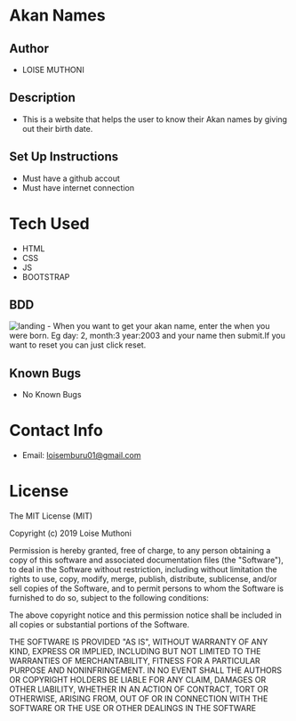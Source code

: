 # Akan Names

## Author
- LOISE MUTHONI

## Description
- This is a website that helps the user to know their Akan names by giving out their birth date.

## Set Up Instructions
- Must have a github accout
- Must have internet connection

# Tech Used
- HTML
- CSS
- JS
- BOOTSTRAP

## BDD
 <img src="images/landing.jpg" alt="landing">
- When you want to get your akan name, enter the when you were born. Eg day: 2, month:3 year:2003 and your name then submit.If you want to reset you can just click reset.

## Known Bugs
- No Known Bugs

# Contact Info
- Email: loisemburu01@gmail.com

# License
The MIT License (MIT)

Copyright (c) 2019 Loise Muthoni

Permission is hereby granted, free of charge, to any person obtaining a copy of this software and associated documentation files (the "Software"), to deal in the Software without restriction, including without limitation the rights to use, copy, modify, merge, publish, distribute, sublicense, and/or sell copies of the Software, and to permit persons to whom the Software is furnished to do so, subject to the following conditions:

The above copyright notice and this permission notice shall be included in all copies or substantial portions of the Software.

THE SOFTWARE IS PROVIDED "AS IS", WITHOUT WARRANTY OF ANY KIND, EXPRESS OR IMPLIED, INCLUDING BUT NOT LIMITED TO THE WARRANTIES OF MERCHANTABILITY, FITNESS FOR A PARTICULAR PURPOSE AND NONINFRINGEMENT. IN NO EVENT SHALL THE AUTHORS OR COPYRIGHT HOLDERS BE LIABLE FOR ANY CLAIM, DAMAGES OR OTHER LIABILITY, WHETHER IN AN ACTION OF CONTRACT, TORT OR OTHERWISE, ARISING FROM, OUT OF OR IN CONNECTION WITH THE SOFTWARE OR THE USE OR OTHER DEALINGS IN THE SOFTWARE

